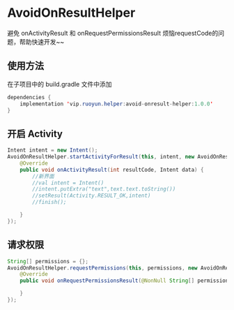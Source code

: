 # AvoidOnResultHelper
避免 onActivityResult 和 onRequestPermissionsResult 烦恼requestCode的问题，帮助快速开发~~


## 使用方法
在子项目中的 build.gradle 文件中添加

```java
dependencies {
    implementation 'vip.ruoyun.helper:avoid-onresult-helper:1.0.0'
}
```

## 开启 Activity

```java
Intent intent = new Intent();
AvoidOnResultHelper.startActivityForResult(this, intent, new AvoidOnResultHelper.ActivityCallback() {
    @Override
    public void onActivityResult(int resultCode, Intent data) {
        //新界面
        //val intent = Intent()
        //intent.putExtra("text",text.text.toString())
        //setResult(Activity.RESULT_OK,intent)
        //finish();

    }
});
```

## 请求权限

```java
String[] permissions = {};
AvoidOnResultHelper.requestPermissions(this, permissions, new AvoidOnResultHelper.PermissionsCallBack() {
    @Override
    public void onRequestPermissionsResult(@NonNull String[] permissions, @NonNull int[] grantResults) {

    }
});
```
